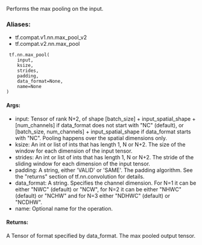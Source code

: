 Performs the max pooling on the input.
### Aliases:
- tf.compat.v1.nn.max_pool_v2
- tf.compat.v2.nn.max_pool

```
 tf.nn.max_pool(
    input,
    ksize,
    strides,
    padding,
    data_format=None,
    name=None
)
```
#### Args:
- input: Tensor of rank N+2, of shape [batch_size] + input_spatial_shape + [num_channels] if data_format does not start with "NC" (default), or [batch_size, num_channels] + input_spatial_shape if data_format starts with "NC". Pooling happens over the spatial dimensions only.
- ksize: An int or list of ints that has length 1, N or N+2. The size of the window for each dimension of the input tensor.
- strides: An int or list of ints that has length 1, N or N+2. The stride of the sliding window for each dimension of the input tensor.
- padding: A string, either 'VALID' or 'SAME'. The padding algorithm. See the "returns" section of tf.nn.convolution for details.
- data_format: A string. Specifies the channel dimension. For N=1 it can be either "NWC" (default) or "NCW", for N=2 it can be either "NHWC" (default) or "NCHW" and for N=3 either "NDHWC" (default) or "NCDHW".
- name: Optional name for the operation.
#### Returns:
A Tensor of format specified by data_format. The max pooled output tensor.

